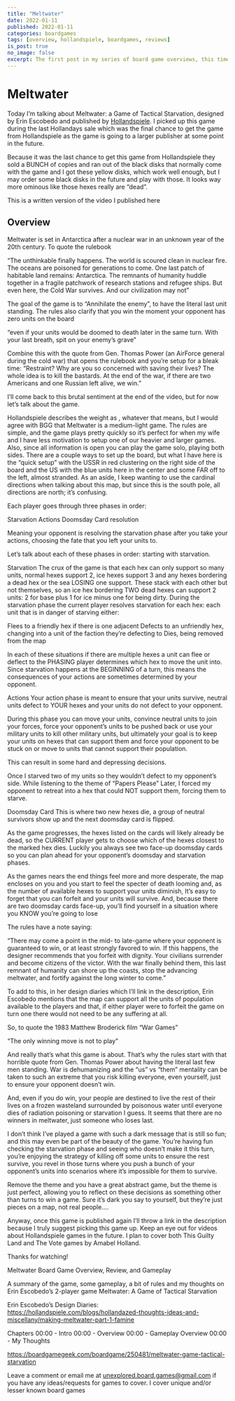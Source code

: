 ```yaml
---
title: "Meltwater"
date: 2022-01-11
published: 2022-01-11
categories: boardgames
tags: [overview, hollandspiele, boardgames, reviews]
is_post: true
no_image: false
excerpt: The first post in my series of board game overviews, this time I cover Meltwater, a game by Erin Escobedo. 
---
```


# Meltwater

Today I’m talking about Meltwater: a Game of Tactical Starvation, designed by Erin Escobedo and published by [Hollandspiele](). I picked up this game during the last Hollandays sale which was the final chance to get the game from Hollandspiele as the game is going to a larger publisher at some point in the future.

Because it was the last chance to get this game from Hollandspiele they sold a BUNCH of copies and ran out of the black disks that normally come with the game and I got these yellow disks, which work well enough, but I may order some black disks in the future and play with those. It looks way more ominous like those hexes really are “dead”.
<my game>

This is a written version of the video I published here
<EMBED VIDEO>

## Overview
Meltwater is set in Antarctica after a nuclear war in an unknown year of the 20th century. To quote the rulebook

<block quote>
“The unthinkable finally happens. The world is scoured clean in nuclear fire. The oceans are poisoned for generations to come. One last patch of habitable land remains: Antarctica. The remnants of humanity huddle together in a fragile patchwork of research stations and
refugee ships. But even here, the Cold War survives. And our civilization may not”
<end block quote>

The goal of the game is to “Annihilate the enemy”, to have the literal last unit standing. The rules also clarify that you win the moment your opponent has zero units on the board 

<Rulebook shot>
“even if your units would be doomed to death later in the same turn. With your last breath, spit on your enemy’s grave”

Combine this with the quote from Gen. Thomas Power (an AirForce general during the cold war) that opens the rulebook and you’re setup for a bleak time:
“Restraint? Why are you so concerned with saving their lives? The whole idea is to kill the bastards. At the end of the war, if there are two Americans and one Russian left alive, we win.”

I’ll come back to this brutal sentiment at the end of the video, but for now let’s talk about the game.

<My face shot>
Hollandspiele describes the weight as <SOMETHING>, whatever that means, but I would agree with BGG that Meltwater is a medium-light game. The rules are simple, and the game plays pretty quickly so it’s perfect for when my wife and I have less motivation to setup one of our heavier and larger games. Also, since all information is open you can play the game solo, playing both sides.

<Close-up of game board>
There are a couple ways to set up the board, but what I have here is the “quick setup” with the USSR in red clustering on the right side of the board and the US with the blue units here in the center and some FAR off to the left, almost stranded. As an aside, I keep wanting to use the cardinal directions when talking about this map, but since this is the south pole, all directions are north; it’s confusing.

Each player goes through three phases in order:

Starvation
Actions
Doomsday Card resolution

Meaning your opponent is resolving the starvation phase after you take your actions, choosing the fate that you left your units to.

Let’s talk about each of these phases in order: starting with starvation.

Starvation 
The crux of the game is that each hex can only support so many units, normal hexes support 2, ice hexes support 3 and any hexes bordering a dead hex or the sea LOSING one support. These stack with each other but not themselves, so an ice hex bordering TWO dead hexes can support 2 units: <Use units to illustrate this>2 for base plus 1 for ice minus one for being dirty. During the starvation phase the current player resolves starvation for each hex: each unit that is in danger of starving either:

Flees to a friendly hex if there is one adjacent
Defects to an unfriendly hex, changing into a unit of the faction they’re defecting to
Dies, being removed from the map

In each of these situations if there are multiple hexes a unit can flee or deflect to the PHASING player determines which hex to move the unit into. Since starvation happens at the BEGINNING of a turn, this means the consequences of your actions are sometimes determined by your opponent.

Actions
Your action phase is meant to ensure that your units survive, neutral units defect to YOUR hexes and your units do not defect to your opponent.

During this phase you can move your units, convince neutral units to join your forces, force your opponent’s units to be pushed back or use your military units to kill other military units, but ultimately your goal is to keep your units on hexes that can support them and force your opponent to be stuck on or move to units that cannot support their population.

This can result in some hard and depressing decisions.

Once I starved two of my units so they wouldn’t defect to my opponent’s side.
While listening to the theme of “Papers Please”
Later, I forced my opponent to retreat into a hex that could NOT support them, forcing them to starve.

Doomsday Card
This is where two new hexes die, a group of neutral survivors show up and the next doomsday card is flipped. 

As the game progresses, the hexes listed on the cards will likely already be dead, so the CURRENT player gets to choose which of the hexes closest to the marked hex dies. Luckily you always see two face-up doomsday cards so you can plan ahead for your opponent’s doomsday and starvation phases.

<Face>

As the games nears the end things feel more and more desperate, the map encloses on you and you start to feel the specter of death looming and, as the number of available hexes to support your units diminish, It’s easy to forget that you can forfeit and your units will survive. And, because there are two doomsday cards face-up, you’ll find yourself in a situation where you KNOW you’re going to lose

The rules have a note saying: 

“There may come a point in the mid- to late-game where your opponent is guaranteed to win, or at least strongly favored to win. If this happens, the designer recommends that you forfeit with dignity. Your civilians surrender and become citizens of the victor. With the war finally behind them, this last remnant of humanity can shore up the coasts, stop the advancing meltwater, and fortify against the long winter to come.”

To add to this, in her design diaries which I’ll link in the description, Erin Escobedo mentions that the map can support all the units of population available to the players and that, if either player were to forfeit the game on turn one there would not need to be any suffering at all.

So, to quote the 1983 Matthew Broderick film “War Games”

“The only winning move is not to play”

And really that’s what this game is about. That’s why the rules start with that horrible quote from Gen. Thomas Power about having the literal last few men standing. War is dehumanizing and the “us” vs “them” mentality can be taken to such an extreme that you risk killing everyone, even yourself, just to ensure your opponent doesn’t win.

And, even if you do win, your people are destined to live the rest of their lives on a frozen wasteland surrounded by poisonous water until everyone dies of radiation poisoning or starvation I guess. It seems that there are no winners in meltwater, just someone who loses last.

I don’t think I’ve played a game with such a dark message that is still so fun; and this may even be part of the beauty of the game. You’re having fun checking the starvation phase and seeing who doesn’t make it this turn, you’re enjoying the strategy of killing off some units to ensure the rest survive, you revel in those turns where you push a bunch of your opponent’s units into scenarios where it’s impossible for them to survive.

Remove the theme and you have a great abstract game, but the theme is just perfect, allowing you to reflect on these decisions as something other than turns to win a game. Sure it’s dark you say to yourself, but they’re just pieces on a map, not real people….

Anyway, once this game is published again I’ll throw a link in the description because I truly suggest picking this game up. Keep an eye out for videos about Hollandspiele games in the future. I plan to cover both This Guilty Land and The Vote games by Amabel Holland.

Thanks for watching!


Meltwater Board Game Overview, Review, and Gameplay

​​A summary of the game, some gameplay, a bit of rules and my thoughts on Erin Escobedo’s  2-player game Meltwater: A Game of Tactical Starvation

Erin Escobedo’s Design Diaries: https://hollandspiele.com/blogs/hollandazed-thoughts-ideas-and-miscellany/making-meltwater-part-1-famine

Chapters
00:00 - Intro
00:00 - Overview
00:00 - Gameplay Overview
00:00 - My Thoughts

https://boardgamegeek.com/boardgame/250481/meltwater-game-tactical-starvation

Leave a comment or email me at unexplored.board.games@gmail.com if you have any ideas/requests for games to cover. I cover unique and/or lesser known board games
